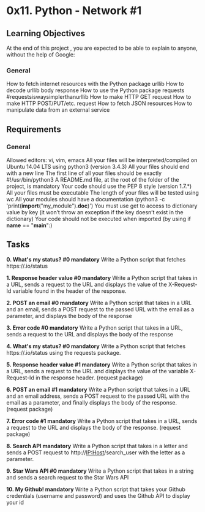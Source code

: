 # 0x11. Python - Network #1

## Learning Objectives
At the end of this project , you are expected to be able to explain to anyone, without the help of Google: 

### General
How to fetch internet resources with the Python package urllib
How to decode urllib body response
How to use the Python package requests #requestsiswaysimplerthanurllib
How to make HTTP GET request
How to make HTTP POST/PUT/etc. request
How to fetch JSON resources
How to manipulate data from an external service

## Requirements

### General
Allowed editors: vi, vim, emacs
All your files will be interpreted/compiled on Ubuntu 14.04 LTS using python3 (version 3.4.3)
All your files should end with a new line
The first line of all your files should be exactly #!/usr/bin/python3
A README.md file, at the root of the folder of the project, is mandatory
Your code should use the PEP 8 style (version 1.7.*)
All your files must be executable
The length of your files will be tested using wc
All your modules should have a documentation (python3 -c 'print(__import__("my_module").__doc__)')
You must use get to access to dictionary value by key (it won’t throw an exception if the key doesn’t exist in the dictionary)
Your code should not be executed when imported (by using if __name__ == "__main__":)

## Tasks
**0. What's my status? #0 mandatory**
Write a Python script that fetches https://<website>.io/status

**1. Response header value #0 mandatory**
Write a Python script that takes in a URL, sends a request to the URL and displays the value of the X-Request-Id variable found in the header of the response.

**2. POST an email #0 mandatory**
Write a Python script that takes in a URL and an email, sends a POST request to the passed URL with the email as a parameter, and displays the body of the response 

**3. Error code #0 mandatory**
Write a Python script that takes in a URL, sends a request to the URL and displays the body of the response 

**4. What's my status? #0 mandatory**
Write a Python script that fetches https://<website>.io/status using the requests package.

**5. Response header value #1 mandatory**
Write a Python script that takes in a URL, sends a request to the URL and displays the value of the variable X-Request-Id in the response header.
(request package)

**6. POST an email #1 mandatory**
Write a Python script that takes in a URL and an email address, sends a POST request to the passed URL with the email as a parameter, and finally displays the body of the response.
(request package)

**7. Error code #1 mandatory**
Write a Python script that takes in a URL, sends a request to the URL and displays the body of the response.
(request package)

**8. Search API mandatory**
Write a Python script that takes in a letter and sends a POST request to http://<IP:Host>/search_user with the letter as a parameter.

**9. Star Wars API #0 mandatory**
Write a Python script that takes in a string and sends a search request to the Star Wars API

**10. My Github! mandatory**
Write a Python script that takes your Github credentials (username and password) and uses the Github API to display your id

